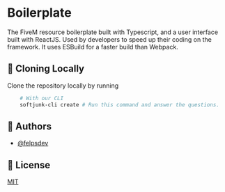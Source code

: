# Boilerplate

The FiveM resource boilerplate built with Typescript, and a user interface built with ReactJS. Used by developers to speed up their coding on the framework. It uses ESBuild for a faster build than Webpack.

## 🚀 Cloning Locally

Clone the repository locally by running

```bash
    # With our CLI
    softjunk-cli create # Run this command and answer the questions.
```

## 🔨 Authors

-   [@felpsdev](https://www.github.com/felpsdev)

## 📃 License

[MIT](https://choosealicense.com/licenses/mit/)
